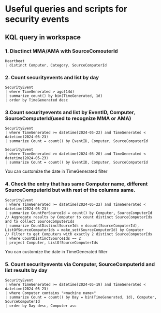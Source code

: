 # Useful queries and scripts for security events

## KQL query in workspace

### 1. Disctinct MMA/AMA with SourceComouterId
```kusto
Heartbeat
| distinct Computer, Category, SourceComputerId
```

### 2. Count securityevents and list by day
```kusto
SecurityEvent
| where TimeGenerated > ago(14d)
| summarize count() by bin(TimeGenerated, 1d)
| order by TimeGenerated desc
```


### 3.Count securityevents and list by EventID, Computer, SourceComputerId(used to recognize MMA or AMA)
```kusto
SecurityEvent
| where TimeGenerated >= datetime(2024-05-22) and TimeGenerated < datetime(2024-05-23)
| summarize Count = count() by EventID, Computer, SourceComputerId
```

```kusto
SecurityEvent
| where TimeGenerated >= datetime(2024-05-20) and TimeGenerated < datetime(2024-05-23)
| summarize Count = count() by EventID, Computer, SourceComputerId
```
You can customize the date in TimeGenerated filter


### 4. Check the entry that has same Computer name, different SourceComputerId but with rest of the columns same.
```kusto
SecurityEvent
| where TimeGenerated >= datetime(2024-05-22) and TimeGenerated < datetime(2024-05-23)
| summarize CountPerSourceId = count() by Computer, SourceComputerId
// Aggregate results by Computer to count distinct SourceComputerIds and to collect SourceComputerIds
| summarize CountDistinctSourceIds = dcount(SourceComputerId), ListOfSourceComputerIds = make_set(SourceComputerId) by Computer
// Filter to get Computers with exactly 2 distinct SourceComputerIds
| where CountDistinctSourceIds == 2
| project Computer, ListOfSourceComputerIds
```
You can customize the date in TimeGenerated filter


### 5. Count securityevents via Computer, SourceComputerId and list results by day
```kusto
SecurityEvent
| where TimeGenerated >= datetime(2024-05-19) and TimeGenerated < datetime(2024-05-23)
| where Computer contains "<machine name>"
| summarize Count = count() by Day = bin(TimeGenerated, 1d), Computer, SourceComputerId
| order by Day desc, Computer asc


